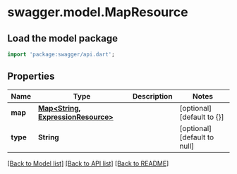 # swagger.model.MapResource

## Load the model package
```dart
import 'package:swagger/api.dart';
```

## Properties
Name | Type | Description | Notes
------------ | ------------- | ------------- | -------------
**map** | [**Map&lt;String, ExpressionResource&gt;**](ExpressionResource.md) |  | [optional] [default to {}]
**type** | **String** |  | [optional] [default to null]

[[Back to Model list]](../README.md#documentation-for-models) [[Back to API list]](../README.md#documentation-for-api-endpoints) [[Back to README]](../README.md)


